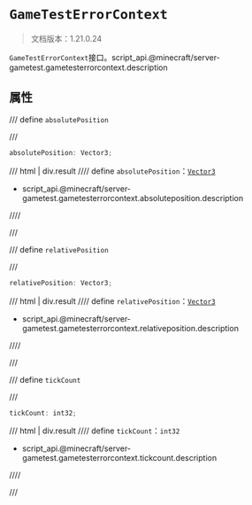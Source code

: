 # `GameTestErrorContext`

> 文档版本：1.21.0.24

`GameTestErrorContext`接口。script_api.@minecraft/server-gametest.gametesterrorcontext.description

## 属性

/// define
`absolutePosition`


///

```js
absolutePosition: Vector3;
```

/// html | div.result
//// define
`absolutePosition`：[`Vector3`](../../server/1.8.0/vector3.md)

- script_api.@minecraft/server-gametest.gametesterrorcontext.absoluteposition.description


////

///


/// define
`relativePosition`


///

```js
relativePosition: Vector3;
```

/// html | div.result
//// define
`relativePosition`：[`Vector3`](../../server/1.8.0/vector3.md)

- script_api.@minecraft/server-gametest.gametesterrorcontext.relativeposition.description


////

///


/// define
`tickCount`


///

```js
tickCount: int32;
```

/// html | div.result
//// define
`tickCount`：`int32`

- script_api.@minecraft/server-gametest.gametesterrorcontext.tickcount.description


////

///


